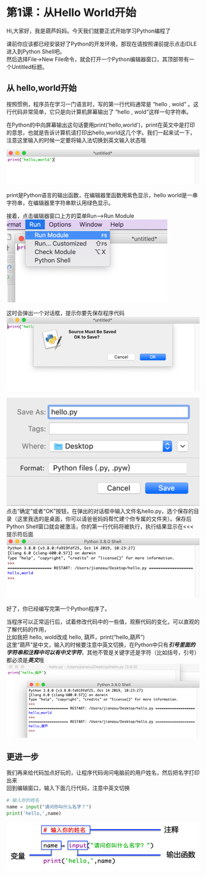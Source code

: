 # 第1课：从Hello World开始

Hi,大家好，我是葫芦妈妈。今天我们就要正式开始学习Python编程了   

课前你应该都已经安装好了Python的开发环境，那现在请按照课前提示点击IDLE进入到Python Shell吧。  
然后选择File->New File命令，就会打开一个Python编辑器窗口，其顶部带有一个Untitled标题。

## 从 hello,world开始
按照惯例，程序员在学习一门语言时，写的第一行代码通常是 “hello , wold” 。这行代码非常简单，它只是向计算机屏幕输出了 “hello , wold”这样一句字符串。  

在Python的中向屏幕输出这句话要用print(‘hello,world')，print在英文中是打印的意思，也就是告诉计算机请打印出hello,world这几个字。我们一起来试一下，注意这里输入的时候一定要将输入法切换到英文输入状态哦   

![print('hello world')](pic/p-1-1.png)

print是Python语言的输出函数，在编辑器里函数用紫色显示，hello world是一串字符串，在编辑器里字符串默认用绿色显示。

接着，点击编辑器窗口上方的菜单Run—>Run Module   
![Run Module](pic/p-1-2.png)

这时会弹出一个对话框，提示你要先保存程序代码   
![save your code 1](pic/p-1-3.png)
  
![save your code 2](pic/p-1-4.png)
点击“确定”或者“OK”按钮，在弹出的对话框中输入文件名hello.py，选个保存的目录（这里我选的是桌面，你可以请爸爸妈妈帮忙建个你专属的文件夹）。保存后Python Shell窗口就会被激活，你的第一行代码将被执行，执行结果显示在<<< 提示符后面   
![show your code](pic/p-1-5.png)    

好了，你已经编写完第一个Python程序了。

当程序可以正常运行后，试着修改代码中的一些值，观察代码的变化，可以直观的了解代码的作用，    
比如我把 hello, wold改成 hello, 葫芦，print(“hello,葫芦”)    
这里“葫芦”是中文，输入的时候要注意中英文切换，在Python中只有***引号里面的字符串和注释中可以有中文字符***，其他不管是关键字还是字符（比如括号，引号）都必须是***英文***哦    
![show your code](pic/p-1-6.png) 

## 更进一步
我们再来给代码加点好玩的，让程序代码询问电脑前的用户姓名，然后把名字打印出来    
回到编辑窗口，输入下面几行代码，注意中英文切换    
```Python
# 输入你的姓名
name = input("请问你叫什么名字？")
print('hello,',name)
```
![input name](pic/p-1-10.png) 